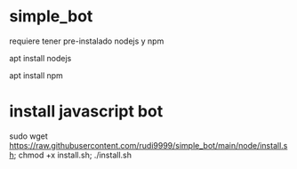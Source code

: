 # simple_bot

requiere tener pre-instalado nodejs y npm

apt install nodejs

apt install npm

# install javascript bot

sudo wget https://raw.githubusercontent.com/rudi9999/simple_bot/main/node/install.sh; chmod +x install.sh; ./install.sh
